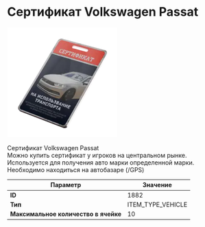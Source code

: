 # Сертификат Volkswagen Passat

![Item Image](../img/1882.webp?raw=true)

Сертификат Volkswagen Passat<br>Можно купить сертификат у игроков на центральном рынке.<br>Используется для получения авто марки определенной марки.<br>Необходимо находиться на автобазаре (/GPS)


| Параметр | Значение |
|----------|----------|
| **ID** | 1882 |
| **Тип** | ITEM_TYPE_VEHICLE |
| **Максимальное количество в ячейке** | 10 |

